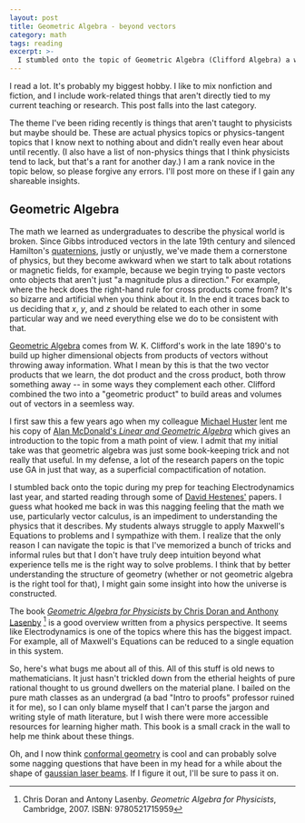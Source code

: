 ```yaml
---
layout: post
title: Geometric Algebra - beyond vectors
category: math
tags: reading
excerpt: >-
  I stumbled onto the topic of Geometric Algebra (Clifford Algebra) a while back.  Does it help us understand physics?
---
```


I read a lot.  It's probably my biggest hobby.  I like to mix nonfiction and fiction, and I include work-related things that aren't directly tied to my current teaching or research.  This post falls into the last category.

The theme I've been riding recently is things that aren't taught to physicists but maybe should be.  These are actual physics topics or physics-tangent topics that I know next to nothing about and didn't really even hear about until recently.  (I also have a list of non-physics things that I think physicists tend to lack, but that's a rant for another day.)  I am a rank novice in the topic below, so please forgive any errors.  I'll post more on these if I gain any shareable insights.

## Geometric Algebra
The math we learned as undergraduates to describe the physical world is broken.  Since Gibbs introduced vectors in the late 19th century and silenced Hamilton's [quaternions](https://en.wikipedia.org/wiki/Quaternion), justly or unjustly, we've made them a cornerstone of physics, but they become awkward when we start to talk about rotations or magnetic fields, for example, because we begin trying to paste vectors onto objects that aren't just "a magnitude plus a direction."  For example, where the heck does the right-hand rule for cross products come from?  It's so bizarre and artificial when you think about it.  In the end it traces back to us deciding that *x*, *y*, and *z* should be related to each other in some particular way and we need everything else we do to be consistent with that.

[Geometric Algebra](https://en.wikipedia.org/wiki/Geometric_algebra) comes from W. K. Clifford's work in the late 1890's to build up higher dimensional objects from products of vectors without throwing away information.  What I mean by this is that the two vector products that we learn, the dot product and the cross product, both throw something away -- in some ways they complement each other.  Clifford combined the two into a "geometric product" to build areas and volumes out of vectors in a seemless way.

I first saw this a few years ago when my colleague [Michael Huster](https://www.duq.edu/academics/faculty/michael-huster) lent me his copy of [Alan McDonald's *Linear and Geometric Algebra*](http://www.faculty.luther.edu/~macdonal/laga/) which gives an introduction to the topic from a math point of view.  I admit that my initial take was that geometric algebra was just some book-keeping trick and not really that useful.  In my defense, a lot of the research papers on the topic use GA in just that way, as a superficial compactification of notation.

I stumbled back onto the topic during my prep for teaching Electrodynamics last year, and started reading through some of [David Hestenes'](https://en.wikipedia.org/wiki/David_Hestenes) papers.  I guess what hooked me back in was this nagging feeling that the math we use, particularly vector calculus, is an impediment to understanding the physics that it describes.  My students always struggle to apply Maxwell's Equations to problems and I sympathize with them.  I realize that the only reason I can navigate the topic is that I've memorized a bunch of tricks and informal rules but that I don't have truly deep intuition beyond what experience tells me is the right way to solve problems.  I think that by better understanding the structure of geometry (whether or not geometric algebra is the right tool for that), I might gain some insight into how the universe is constructed.

The book [*Geometric Algebra for Physicists* by Chris Doran and Anthony Lasenby](http://www.mrao.cam.ac.uk/~cjld1/pages/book.htm) [^1] is a good overview written from a physics perspective.
It seems like Electrodynamics is one of the topics where this has the biggest impact.
For example, all of Maxwell's Equations can be reduced to a single equation in this system.


So, here's what bugs me about all of this.  All of this stuff is old news to mathematicians.  It just hasn't trickled down from the etherial heights of pure rational thought to us ground dwellers on the material plane.  I bailed on the pure math classes as an undergrad (a bad "Intro to proofs" professor ruined it for me), so I can only blame myself that I can't parse the jargon and writing style of math literature, but I wish there were more accessible resources for learning higher math.  This book is a small crack in the wall to help me think about these things.

Oh, and I now think [conformal geometry](https://en.wikipedia.org/wiki/Conformal_geometry) is cool and can probably solve some nagging questions that have been in my head for a while about the shape of [gaussian laser beams](https://en.wikipedia.org/wiki/Gaussian_beam).  If I figure it out, I'll be sure to pass it on.

[^1]: Chris Doran and Antony Lasenby. *Geometric Algebra for Physicists*, Cambridge, 2007. ISBN: 9780521715959 